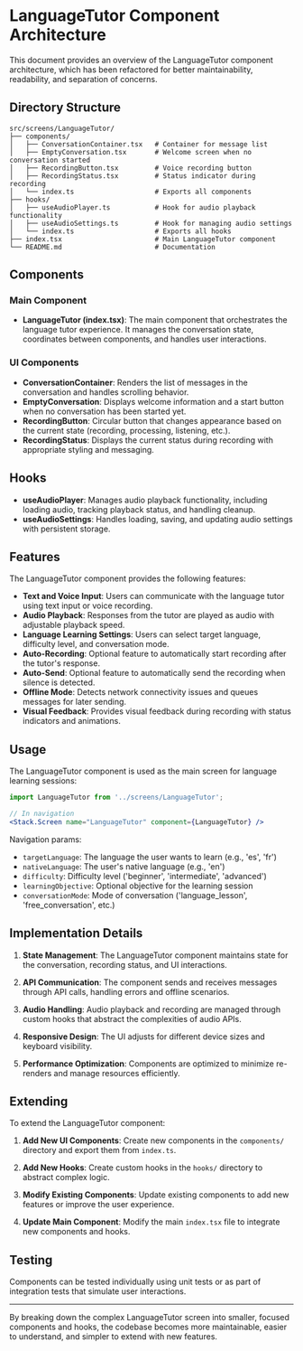 # LanguageTutor Component Architecture

This document provides an overview of the LanguageTutor component architecture, which has been refactored for better maintainability, readability, and separation of concerns.

## Directory Structure

```
src/screens/LanguageTutor/
├── components/
│   ├── ConversationContainer.tsx   # Container for message list
│   ├── EmptyConversation.tsx       # Welcome screen when no conversation started
│   ├── RecordingButton.tsx         # Voice recording button
│   ├── RecordingStatus.tsx         # Status indicator during recording
│   └── index.ts                    # Exports all components
├── hooks/
│   ├── useAudioPlayer.ts           # Hook for audio playback functionality
│   ├── useAudioSettings.ts         # Hook for managing audio settings
│   └── index.ts                    # Exports all hooks
├── index.tsx                       # Main LanguageTutor component
└── README.md                       # Documentation
```

## Components

### Main Component
- **LanguageTutor (index.tsx)**: The main component that orchestrates the language tutor experience. It manages the conversation state, coordinates between components, and handles user interactions.

### UI Components
- **ConversationContainer**: Renders the list of messages in the conversation and handles scrolling behavior.
- **EmptyConversation**: Displays welcome information and a start button when no conversation has been started yet.
- **RecordingButton**: Circular button that changes appearance based on the current state (recording, processing, listening, etc.).
- **RecordingStatus**: Displays the current status during recording with appropriate styling and messaging.

## Hooks

- **useAudioPlayer**: Manages audio playback functionality, including loading audio, tracking playback status, and handling cleanup.
- **useAudioSettings**: Handles loading, saving, and updating audio settings with persistent storage.

## Features

The LanguageTutor component provides the following features:

- **Text and Voice Input**: Users can communicate with the language tutor using text input or voice recording.
- **Audio Playback**: Responses from the tutor are played as audio with adjustable playback speed.
- **Language Learning Settings**: Users can select target language, difficulty level, and conversation mode.
- **Auto-Recording**: Optional feature to automatically start recording after the tutor's response.
- **Auto-Send**: Optional feature to automatically send the recording when silence is detected.
- **Offline Mode**: Detects network connectivity issues and queues messages for later sending.
- **Visual Feedback**: Provides visual feedback during recording with status indicators and animations.

## Usage

The LanguageTutor component is used as the main screen for language learning sessions:

```jsx
import LanguageTutor from '../screens/LanguageTutor';

// In navigation
<Stack.Screen name="LanguageTutor" component={LanguageTutor} />
```

Navigation params:
- `targetLanguage`: The language the user wants to learn (e.g., 'es', 'fr')
- `nativeLanguage`: The user's native language (e.g., 'en')
- `difficulty`: Difficulty level ('beginner', 'intermediate', 'advanced')
- `learningObjective`: Optional objective for the learning session
- `conversationMode`: Mode of conversation ('language_lesson', 'free_conversation', etc.)

## Implementation Details

1. **State Management**: The LanguageTutor component maintains state for the conversation, recording status, and UI interactions.

2. **API Communication**: The component sends and receives messages through API calls, handling errors and offline scenarios.

3. **Audio Handling**: Audio playback and recording are managed through custom hooks that abstract the complexities of audio APIs.

4. **Responsive Design**: The UI adjusts for different device sizes and keyboard visibility.

5. **Performance Optimization**: Components are optimized to minimize re-renders and manage resources efficiently.

## Extending

To extend the LanguageTutor component:

1. **Add New UI Components**: Create new components in the `components/` directory and export them from `index.ts`.

2. **Add New Hooks**: Create custom hooks in the `hooks/` directory to abstract complex logic.

3. **Modify Existing Components**: Update existing components to add new features or improve the user experience.

4. **Update Main Component**: Modify the main `index.tsx` file to integrate new components and hooks.

## Testing

Components can be tested individually using unit tests or as part of integration tests that simulate user interactions.

---

By breaking down the complex LanguageTutor screen into smaller, focused components and hooks, the codebase becomes more maintainable, easier to understand, and simpler to extend with new features.